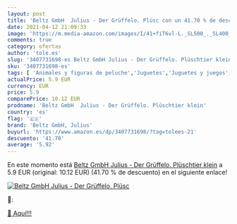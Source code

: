 ```yaml
---
layout: post
title: 'Beltz GmbH  Julius - Der Grüffelo. Plüsc con un 41.70 % de descuento'
date: 2021-04-12 21:09:33
image: 'https://m.media-amazon.com/images/I/41+fiT6vl-L._SL500_._SL400_.jpg'
comments: true
category: ofertas
author: 'tole.es'
slug: '3407731698-es Beltz GmbH Julius - Der Grüffelo. Plüschtier klein'
sku: '3407731698-es'
tags: [ 'Animales y figuras de peluche','Juguetes','Juguetes y juegos','Peluches','beltz gmbh, julius', ]
actualPrice: 5.9 EUR
currency: EUR
price: 5.9
comparePrice: 10.12 EUR
prodname: 'Beltz GmbH  Julius - Der Grüffelo. Plüschtier klein'
country: 'es'
flag: '🇪🇸'
brand: 'Beltz GmbH, Julius'
buyurl: 'https://www.amazon.es/dp/3407731698/?tag=tolees-21'
descuento: '41.70'
average: '5.92'
---
```


En este momento está [Beltz GmbH  Julius - Der Grüffelo. Plüschtier klein](https://www.amazon.es/dp/3407731698/?tag=tolees-21) a 5.9 EUR (original: 10.12 EUR) (41.70 %  de descuento) en el siguiente enlace!

[![Beltz GmbH  Julius - Der Grüffelo. Plüsc](https://m.media-amazon.com/images/I/41+fiT6vl-L._SL500_._SL400_.jpg)](https://www.amazon.es/dp/3407731698/?tag=tolees-21)

🔎:


[🛒 Aquí!!!](https://www.amazon.es/dp/3407731698/?tag=tolees-21)
